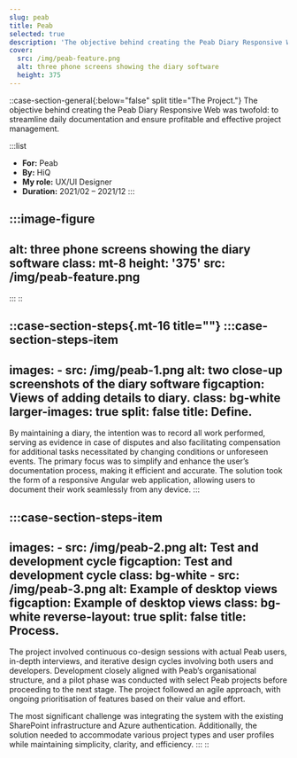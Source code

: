 ```yaml
---
slug: peab
title: Peab
selected: true
description: 'The objective behind creating the Peab Diary Responsive Web was twofold: to streamline daily documentation and ensure profitable and effective project management.'
cover:
  src: /img/peab-feature.png
  alt: three phone screens showing the diary software
  height: 375
---
```


::case-section-general{:below="false" split title="The Project."}
The objective behind creating the Peab Diary Responsive Web was twofold: to streamline daily documentation and ensure profitable and effective project management.

  :::list
  - **For:** Peab
  - **By:** HiQ
  - **My role:** UX/UI Designer
  - **Duration:** 2021/02 – 2021/12
  :::

  :::image-figure
  ---
  alt: three phone screens showing the diary software
  class: mt-8
  height: '375'
  src: /img/peab-feature.png
  ---
  :::
::

::case-section-steps{.mt-16 title=""}
  :::case-section-steps-item
  ---
  images:
    - src: /img/peab-1.png
      alt: two close-up screenshots of the diary software
      figcaption: Views of adding details to diary.
      class: bg-white
  larger-images: true
  split: false
  title: Define.
  ---
  By maintaining a diary, the intention was to record all work performed, serving as evidence in case of disputes and also facilitating compensation for additional tasks necessitated by changing conditions or unforeseen events. The primary focus was to simplify and enhance the user’s documentation process, making it efficient and accurate. The solution took the form of a responsive Angular web application, allowing users to document their work seamlessly from any device.
  :::

  :::case-section-steps-item
  ---
  images:
    - src: /img/peab-2.png
      alt: Test and development cycle
      figcaption: Test and development cycle
      class: bg-white
    - src: /img/peab-3.png
      alt: Example of desktop views
      figcaption: Example of desktop views
      class: bg-white
  reverse-layout: true
  split: false
  title: Process.
  ---
  The project involved continuous co-design sessions with actual Peab users, in-depth interviews, and iterative design cycles involving both users and developers. Development closely aligned with Peab’s organisational structure, and a pilot phase was conducted with select Peab projects before proceeding to the next stage. The project followed an agile approach, with ongoing prioritisation of features based on their value and effort.

  The most significant challenge was integrating the system with the existing SharePoint infrastructure and Azure authentication. Additionally, the solution needed to accommodate various project types and user profiles while maintaining simplicity, clarity, and efficiency.
  :::
::